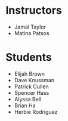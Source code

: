 # Instructors

- Jamal Taylor
- Matina Patsos

# Students

- Elijah Brown
- Dave Knussman
- Patrick Cullen
- Spencer Hass
- Alyssa Bell
- Brian Ha
- Herbie Rodriguez
